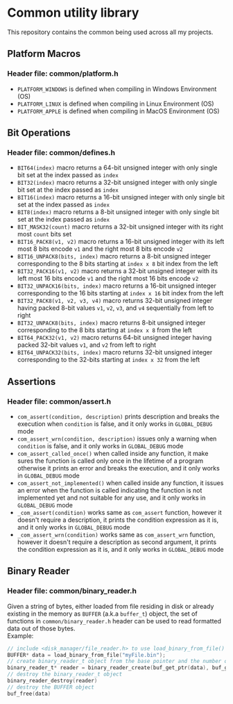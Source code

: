 # Common utility library
This repository contains the common being used across all my projects.

## Platform Macros
### Header file: common/platform.h
* `PLATFORM_WINDOWS` is defined when compiling in Windows Environment (OS)
* `PLATFORM_LINUX` is defined when compiling in Linux Environment (OS)
* `PLATFORM_APPLE` is defined when compiling in MacOS Environment (OS)

## Bit Operations
### Header file: common/defines.h
* `BIT64(index)` macro returns a 64-bit unsigned integer with only single bit set at the index passed as `index`
* `BIT32(index)` macro returns a 32-bit unsigned integer with only single bit set at the index passed as `index`
* `BIT16(index)` macro returns a 16-bit unsigned integer with only single bit set at the index passed as `index`
* `BIT8(index)` macro returns a 8-bit unsigned integer with only single bit set at the index passed as `index`
* `BIT_MASK32(count)` macro returns a 32-bit unsigned integer with its right most `count` bits set
* `BIT16_PACK8(v1, v2)` macro returns a 16-bit unsigned integer with its left most 8 bits encode `v1` and the right most 8 bits encode `v2`
* `BIT16_UNPACK8(bits, index)` macro returns a 8-bit unsigned integer corresponding to the 8 bits starting at `index x 8` bit index from the left
* `BIT32_PACK16(v1, v2)` macro returns a 32-bit unsigned integer with its left most 16 bits encode `v1` and the right most 16 bits encode `v2`
* `BIT32_UNPACK16(bits, index)` macro returns a 16-bit unsigned integer corresponding to the 16 bits starting at `index x 16` bit index from the left
* `BIT32_PACK8(v1, v2, v3, v4)` macro returns 32-bit unsigned integer having packed 8-bit values `v1`, `v2`, `v3`, and `v4` sequentially from left to right
* `BIT32_UNPACK8(bits, index)` macro returns 8-bit unsigned integer corresponding to the 8 bits starting at `index x 8` from the left
* `BIT64_PACK32(v1, v2)` macro returns 64-bit unsigned integer having packed 32-bit values `v1`, and `v2` from left to right
* `BIT64_UNPACK32(bits, index)` macro returns 32-bit unsigned integer corresponding to the 32-bits starting at `index x 32` from the left

## Assertions
### Header file: common/assert.h
* `com_assert(condition, description)` prints description and breaks the execution when `condition` is false, and it only works in `GLOBAL_DEBUG` mode
* `com_assert_wrn(condition, description)` issues only a warning when `condition` is false, and it only works in `GLOBAL_DEBUG` mode
* `com_assert_called_once()` when called inside any function, it make sures the function is called only once in the lifetime  of a program otherwise it prints an error and breaks the execution, and it only works in `GLOBAL_DEBUG` mode
* `com_assert_not_implemented()` when called inside any function, it issues an error when the function is called indicating the function is not implemented yet and not suitable for any use, and it only works in `GLOBAL_DEBUG` mode
* `_com_assert(condition)` works same as `com_assert` function, however it doesn't require a description, it prints the condition expression as it is, and it only works in `GLOBAL_DEBUG` mode
* `_com_assert_wrn(condition)` works same as `com_assert_wrn` function, however it doesn't require a description as second argument, it prints the condition expression as it is, and it only works in `GLOBAL_DEBUG` mode

## Binary Reader
### Header file: common/binary_reader.h
Given a string of bytes, either loaded from file residing in disk or already existing in the memory as `BUFFER` (a.k.a `buffer_t`) object, the set of functions in `common/binary_reader.h` header can be used to read formatted data out of those bytes. <br>
Example:
```c
// include <disk_manager/file_reader.h> to use load_binary_from_file() function
BUFFER* data = load_binary_from_file("myFile.bin");
// create binary_reader_t object from the base pointer and the number of bytes it points to
binary_reader_t* reader = binary_reader_create(buf_get_ptr(data), buf_get_element_count(data))
// destroy the binary_reader_t object
binary_reader_destroy(reader)
// destroy the BUFFER object
buf_free(data)
```
